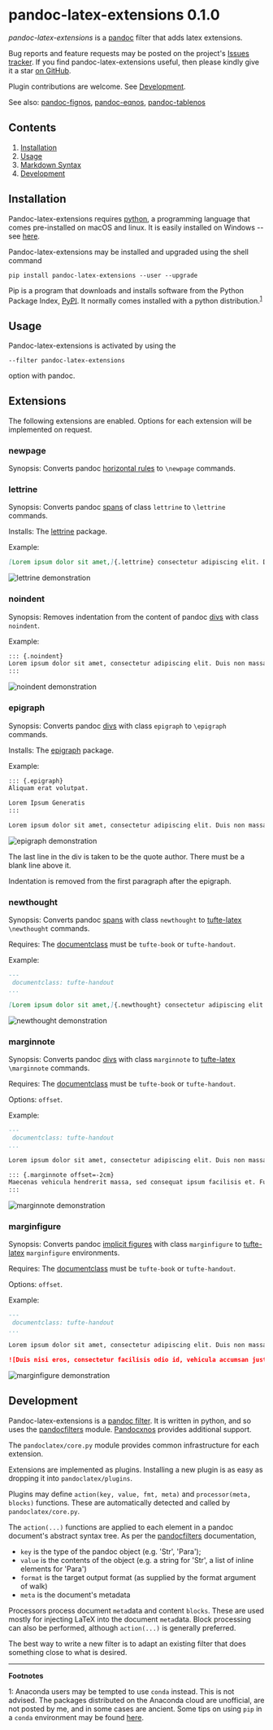 
pandoc-latex-extensions 0.1.0
=============================

*pandoc-latex-extensions* is a [pandoc] filter that adds latex extensions.

Bug reports and feature requests may be posted on the project's [Issues tracker].  If you find pandoc-latex-extensions useful, then please kindly give it a star [on GitHub].

Plugin contributions are welcome.  See [Development](#development).

See also: [pandoc-fignos], [pandoc-eqnos], [pandoc-tablenos]

[pandoc]: http://pandoc.org/
[Issues tracker]: https://github.com/tomduck/pandoc-latex-extensions/issues
[on GitHub]:  https://github.com/tomduck/pandoc-latex-extensions
[pandoc-fignos]: https://github.com/tomduck/pandoc-fignos
[pandoc-eqnos]: https://github.com/tomduck/pandoc-eqnos
[pandoc-tablenos]: https://github.com/tomduck/pandoc-tablenos


Contents
--------

 1. [Installation](#installation)
 2. [Usage](#usage)
 3. [Markdown Syntax](#markdown-syntax)
 4. [Development](#development)


Installation
------------

Pandoc-latex-extensions requires [python], a programming language that comes pre-installed on macOS and linux.  It is easily installed on Windows -- see [here](https://realpython.com/installing-python/).

Pandoc-latex-extensions may be installed and upgraded using the shell command

    pip install pandoc-latex-extensions --user --upgrade

Pip is a program that downloads and installs software from the Python Package Index, [PyPI].  It normally comes installed with a python distribution.<sup>[1](#footnote1)</sup>

[python]: https://www.python.org/
[PyPI]: https://pypi.python.org/pypi
[README.developers]: README.developers


Usage
-----

Pandoc-latex-extensions is activated by using the

    --filter pandoc-latex-extensions

option with pandoc.


Extensions
----------

The following extensions are enabled.  Options for each extension will be implemented on request.


### newpage ###

Synopsis: Converts pandoc [horizontal rules](https://pandoc.org/MANUAL.html#horizontal-rules) to `\newpage` commands.


### lettrine ###

Synopsis: Converts pandoc [spans](https://pandoc.org/MANUAL.html#divs-and-spans) of class `lettrine` to `\lettrine` commands.

Installs: The [lettrine](https://www.ctan.org/pkg/lettrine) package.

Example:

~~~markdown
[Lorem ipsum dolor sit amet,]{.lettrine} consectetur adipiscing elit. Duis non massa semper, commodo massa a, molestie justo. Donec id velit non mauris porttitor semper. Suspendisse non pharetra lorem, luctus euismod odio. Integer eu diam at odio feugiat venenatis vitae sit amet libero. Duis ut auctor libero, et venenatis nisi. Fusce nec posuere nisi, porta rutrum justo. Suspendisse blandit tellus eget venenatis scelerisque.
~~~

![lettrine demonstration](img/lettrine.png)


### noindent ###

Synopsis: Removes indentation from the content of pandoc [divs](https://pandoc.org/MANUAL.html#divs-and-spans) with class `noindent`.

Example:

~~~markdown
::: {.noindent}
Lorem ipsum dolor sit amet, consectetur adipiscing elit. Duis non massa semper, commodo massa a, molestie justo. Donec id velit non mauris porttitor semper.
:::
~~~

![noindent demonstration](img/noindent.png)


### epigraph ###

Synopsis: Converts pandoc [divs](https://pandoc.org/MANUAL.html#divs-and-spans) with class `epigraph` to `\epigraph` commands.

Installs: The [epigraph](https://ctan.org/pkg/epigraph) package.

Example:

~~~markdown
::: {.epigraph}
Aliquam erat volutpat.

Lorem Ipsum Generatis
:::

Lorem ipsum dolor sit amet, consectetur adipiscing elit. Duis non massa semper, commodo massa a, molestie justo. Donec id velit non mauris porttitor semper.
~~~

![epigraph demonstration](img/epigraph.png)

The last line in the div is taken to be the quote author.  There must be a blank line above it.

Indentation is removed from the first paragraph after the epigraph.


### newthought ###

Synopsis: Converts pandoc [spans](https://pandoc.org/MANUAL.html#divs-and-spans) with class `newthought` to [tufte-latex](https://www.ctan.org/pkg/tufte-latex) `\newthought` commands.

Requires: The [documentclass](https://pandoc.org/MANUAL.html#variables-for-latex) must be `tufte-book` or `tufte-handout`.

Example:

~~~markdown
---
 documentclass: tufte-handout
...

[Lorem ipsum dolor sit amet,]{.newthought} consectetur adipiscing elit. Duis non massa semper, commodo massa a, molestie justo.
~~~

![newthought demonstration](img/newthought.png)


### marginnote ###

Synopsis: Converts pandoc [divs](https://pandoc.org/MANUAL.html#divs-and-spans) with class `marginnote` to [tufte-latex](https://www.ctan.org/pkg/tufte-latex) `\marginnote` commands.

Requires: The [documentclass](https://pandoc.org/MANUAL.html#variables-for-latex) must be `tufte-book` or `tufte-handout`.

Options: `offset`.

Example:

~~~markdown
---
 documentclass: tufte-handout
...

Lorem ipsum dolor sit amet, consectetur adipiscing elit. Duis non massa semper, commodo massa a, molestie justo. Donec id velit non mauris porttitor semper. Suspendisse non pharetra lorem, luctus euismod odio. Integer eu diam at odio feugiat venenatis vitae sit amet libero. Duis ut auctor libero, et venenatis nisi. Fusce nec posuere nisi, porta rutrum justo. Suspendisse blandit tellus eget venenatis scelerisque.

::: {.marginnote offset=-2cm}
Maecenas vehicula hendrerit massa, sed consequat ipsum facilisis et. Fusce eu velit neque. Duis vel aliquam ex.
:::
~~~

![marginnote demonstration](img/marginnote.png)


### marginfigure ###

Synopsis: Converts pandoc [implicit figures](https://pandoc.org/MANUAL.html#extension-implicit_figures) with class `marginfigure` to [tufte-latex](https://www.ctan.org/pkg/tufte-latex) `marginfigure` environments.

Requires: The [documentclass](https://pandoc.org/MANUAL.html#variables-for-latex) must be `tufte-book` or `tufte-handout`.

Options: `offset`.

Example:

~~~markdown
---
 documentclass: tufte-handout
...

Lorem ipsum dolor sit amet, consectetur adipiscing elit. Duis non massa semper, commodo massa a, molestie justo. Donec id velit non mauris porttitor semper. Suspendisse non pharetra lorem, luctus euismod odio. Integer eu diam at odio feugiat venenatis vitae sit amet libero. Duis ut auctor libero, et venenatis nisi. Fusce nec posuere nisi, porta rutrum justo. Suspendisse blandit tellus eget venenatis scelerisque.

![Duis nisi eros, consectetur facilisis odio id, vehicula accumsan justo.](plot.png){.marginfigure offset=-2cm}
~~~

![marginfigure demonstration](img/marginfigure.png)


Development
-----------

Pandoc-latex-extensions is a [pandoc filter](https://pandoc.org/filters.html).  It is written in python, and so uses the [pandocfilters](https://github.com/jgm/pandocfilters) module. [Pandocxnos](https://github.com/tomduck/pandocxnos) provides additional support.

The `pandoclatex/core.py` module provides common infrastructure for each extension.

Extensions are implemented as plugins.  Installing a new plugin is as easy as dropping it into `pandoclatex/plugins`.

Plugins may define `action(key, value, fmt, meta)` and `processor(meta, blocks)` functions.  These are automatically detected and called by `pandoclatex/core.py`.

The `action(...)` functions are applied to each element in a pandoc document's abstract syntax tree.  As per the [pandocfilters](https://github.com/jgm/pandocfilters) documentation,

* `key` is the type of the pandoc object (e.g. 'Str', 'Para');
* `value` is the contents of the object (e.g. a string for 'Str', a
  list of inline elements for 'Para')
* `format` is the target output format (as supplied by the format
   argument of walk)
* `meta` is the document's metadata

Processors process document `meta`data and content `blocks`.  These are used mostly for injecting LaTeX into the document `meta`data.  Block processing can also be performed, although `action(...)` is generally preferred.

The best way to write a new filter is to adapt an existing filter that does something close to what is desired.


----

**Footnotes**

<a name="footnote1">1</a>: Anaconda users may be tempted to use `conda` instead.  This is not advised.  The packages distributed on the Anaconda cloud are unofficial, are not posted by me, and in some cases are ancient.  Some tips on using `pip` in a `conda` environment may be found [here](https://www.anaconda.com/using-pip-in-a-conda-environment/).
